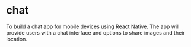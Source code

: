 # chat
To build a chat app for mobile devices using React Native. The app will provide users with a chat interface and options to share images and their location.
